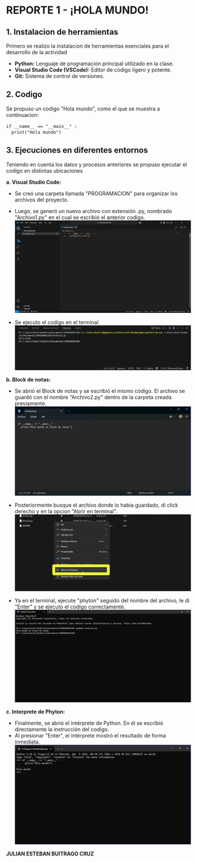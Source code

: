  # REPORTE 1 - ¡HOLA MUNDO!
 ## 1. Instalacion de herramientas

Primero se realizo la instalacion de herramientas esenciales para el desarrollo de la actividad
* **Python:** Lenguaje de programación principal utilizado en la clase.
* **Visual Studio Code (VSCode):** Editor de código ligero y potente.
* **Git:** Sistema de control de versiones.

## 2. Codigo

Se propuso un codigo "Hola mundo", como el que se muestra a continuacion:
```
if __name__ == "__main__" :
  print("Hola mundo")
```
## 3. Ejecuciones en diferentes entornos

Teniendo en cuenta los datos y procesos anteriores se propuso ejecutar el codigo en distintas ubicaciones

**a. Visual Studio Code:** 
* Se creó una carpeta llamada "PROGRAMACION" para organizar los archivos del proyecto.
* Luego, se generó un nuevo archivo con extensión .py, nombrado "Archivo1.py" en el cual se escribió el anterior codigo.
![alt text](<IMAGENES/PYTHON 1.png>)

* Se ejecuto el codigo en el terminal.
![alt text](<IMAGENES/PYTHON 2.png>)

**b. Block de notas:** 
* Se abrió el Block de notas y se escribió el mismo código. El archivo se guardó con el nombre "Archivo2.py" dentro de la carpeta creada previamente. 
![alt text](<IMAGENES/BLOCK 1.png>)
 
* Posteriormente busque el archivo donde lo habia guardado, di click derecho y en la opcion "Abrir en terminal".
![alt text](<IMAGENES/BLOCK 3.jpg>)

* Ya en el terminal, ejecute "phyton" seguido del nombre del archivo, le di "Enter" y se ejecuto el codigo correctamente.
![alt text](<IMAGENES/BLOCK DE NOTAS 2.png>)

**c. Interprete de Phyton:** 
* Finalmente, se abrió el intérprete de Python. En él se escribió directamente la instrucción del codigo.
* Al presionar "Enter", el intérprete mostró el resultado de forma inmediata.
![alt text](<IMAGENES/INTERPRETE DE PHYTON 1.png>)


**JULIAN ESTEBAN BUITRAGO CRUZ**